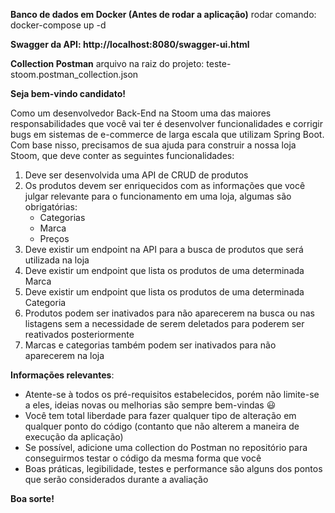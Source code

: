 **Banco de dados em Docker (Antes de rodar a aplicação)**
rodar comando: docker-compose up -d

**Swagger da API: http://localhost:8080/swagger-ui.html**

**Collection Postman**
arquivo na raiz do projeto: teste-stoom.postman_collection.json




**Seja bem-vindo candidato!**

Como um desenvolvedor Back-End na Stoom uma das maiores responsabilidades que você vai ter é desenvolver funcionalidades e corrigir bugs em sistemas de e-commerce de larga escala que utilizam Spring Boot. Com base nisso, precisamos de sua ajuda para construir a nossa loja Stoom, que deve conter as seguintes funcionalidades:

1. Deve ser desenvolvida uma API de CRUD de produtos
2. Os produtos devem ser enriquecidos com as informações que você julgar relevante para o funcionamento em uma loja, algumas são obrigatórias:
    - Categorias
    - Marca
    - Preços
3. Deve existir um endpoint na API para a busca de produtos que será utilizada na loja
4. Deve existir um endpoint que lista os produtos de uma determinada Marca
5. Deve existir um endpoint que lista os produtos de uma determinada Categoria
6. Produtos podem ser inativados para não aparecerem na busca ou nas listagens sem a necessidade de serem deletados para poderem ser reativados posteriormente
7. Marcas e categorias também podem ser inativados para não aparecerem na loja

**Informações relevantes**:
- Atente-se à todos os pré-requisitos estabelecidos, porém não limite-se a eles, ideias novas ou melhorias são sempre bem-vindas :smiley:
- Você tem total liberdade para fazer qualquer tipo de alteração em qualquer ponto do código (contanto que não alterem a maneira de execução da aplicação)
- Se possível, adicione uma collection do Postman no repositório para conseguirmos testar o código da mesma forma que você
- Boas práticas, legibilidade, testes e performance são alguns dos pontos que serão considerados durante a avaliação

**Boa sorte!**
